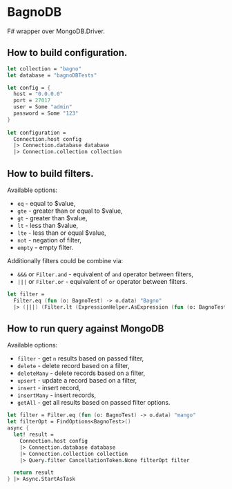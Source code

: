 # BagnoDB

F# wrapper over MongoDB.Driver.

## How to build configuration.

```fsharp
let collection = "bagno"
let database = "bagnoDBTests"

let config = {
  host = "0.0.0.0"
  port = 27017
  user = Some "admin"
  password = Some "123"
}
  
let configuration =
  Connection.host config
  |> Connection.database database
  |> Connection.collection collection
```

## How to build filters.

Available options:
- `eq` - equal to $value,
- `gte` - greater than or equal to $value,
- `gt` - greater than $value,
- `lt` - less than $value,
- `lte` - less than or equal $value,
- `not` - negation of filter,
- `empty` - empty filter.

Additionally filters could be combine via:
- `&&&` or `Filter.and` - equivalent of `and` operator between filters,
- `|||` or `Filter.or` - equivalent of `or` operator between filters.

```fsharp
let filter =
  Filter.eq (fun (o: BagnoTest) -> o.data) "Bagno"
  |> (|||) (Filter.lt (ExpressionHelper.AsExpression (fun (o: BagnoTest) -> o.value)) 2137)
```

## How to run query against MongoDB

Available options:
- `filter` - get `n` results based on passed filter,
- `delete` - delete record based on a filter,
- `deleteMany` - delete records based on a filter,
- `upsert` - update a record based on a filter,
- `insert` - insert record,
- `insertMany` - insert records,
- `getAll` - get all results based on passed filter options.

```fsharp
let filter = Filter.eq (fun (o: BagnoTest) -> o.data) "mango"
let filterOpt = FindOptions<BagnoTest>()
async {
  let! result =
    Connection.host config
    |> Connection.database database
    |> Connection.collection collection
    |> Query.filter CancellationToken.None filterOpt filter

  return result
} |> Async.StartAsTask
```
